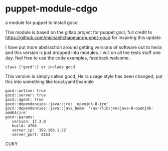 # puppet-module-cdgo
a module for puppet to install gocd

This module is based on the gitlab project for puppet goci,  full credit to https://github.com/michaeltchapman/puppet-gocd for inspiring this update.

I have put more abstraction around getting versions of software out to heira and this version is just dropped into modules. I will on all the tests stuff one day.  feel free to use the code examples, feedback welcome.

```
class {"gocd":} or include gocd
```
This version is simply called gocd, Heira usage style has been changed, put this into something like local.yaml
Example 
```
gocd::active: true
gocd::server: true
gocd::agent: true
gocd::dependencies::java::jre: 'openjdk-8-jre'
gocd::dependencies::java::java_home: '/usr/lib/jvm/java-8-openjdk-amd64/jre'
gocd::params:
   version: 17.3.0
   build: 4704
   server_ip: '192.168.1.22'
   server_port: 8153

```

CUKY
